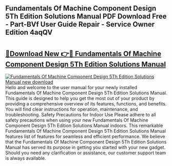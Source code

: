 ## Fundamentals Of Machine Component Design 5Th Edition Solutions Manual PDF Download Free - Part-BVf User Guide Repair - Service Owner Edition 4aqQV

# <h2><a href="http://bc12415.oget.top/?id=Fundamentals+Of+Machine+Component+Design+5Th+Edition+Solutions+Manual">🔗Download New 👉🔴 Fundamentals Of Machine Component Design 5Th Edition Solutions Manual</a></h2>

[![Fundamentals Of Machine Component Design 5Th Edition Solutions Manual new download](https://i.imgur.com/5g1atiW.png)](http://bc12415.oget.top/?id=Fundamentals+Of+Machine+Component+Design+5Th+Edition+Solutions+Manual)
Hello and welcome to the user manual for your newly installed Fundamentals Of Machine Component Design 5Th Edition Solutions Manual. This guide is designed to help you get the most out of your product by providing a comprehensive overview of its features, functions, and benefits. You will find clear instructions for operation, maintenance, and troubleshooting. Safety Precautions for Indoor Use Please adhere to all safety precautions when using your new Fundamentals Of Machine Component Design 5Th Edition Solutions Manual indoors. This remarkable Fundamentals Of Machine Component Design 5Th Edition Solutions Manual features list of features for seamless and efficient performance. We believe that the Fundamentals Of Machine Component Design 5Th Edition Solutions Manual has served its purpose in getting you started with your new gadget. Should you need any clarification or assistance, our customer support team is always available.
